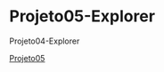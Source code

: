# Projeto05-Explorer
Projeto04-Explorer 

[Projeto05](https://piluvitu.github.io/Projeto05-Explorer/)